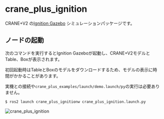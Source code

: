 # crane_plus_ignition

CRANE+V2 の[Ignition Gazebo](https://gazebosim.org/home)
シミュレーションパッケージです。

## ノードの起動

次のコマンドを実行するとIgnition Gazeboが起動し、CRANE+V2モデルとTable、Boxが表示されます。

初回起動時はTableとBoxのモデルをダウンロードするため、モデルの表示に時間がかかることがあります。

実機との接続や`crane_plus_examples/launch/demo.launch/py`の実行は必要ありません。

```sh
$ ros2 launch crane_plus_ignitionw crane_plus_ignition.launch.py
```

![crane_plus_ignition](https://rt-net.github.io/images/crane-plus/crane_plus_ignition.png)

